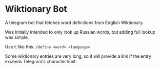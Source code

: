 Wiktionary Bot
======================

A telegram bot that fetches word definitions from English Wiktionary.

Was initially intended to only look up Russian words, but adding full lookup was simple.

Use it like this:
```/define <word> <language>```

Some wiktionary entries are very long, so it will provide a link if the entry exceeds Telegram's
character limit.  
